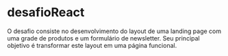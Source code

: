 # desafioReact
O desafio consiste no desenvolvimento do layout de uma landing page com uma grade de produtos e um formulário de newsletter. Seu principal objetivo é transformar este layout em uma página funcional.
